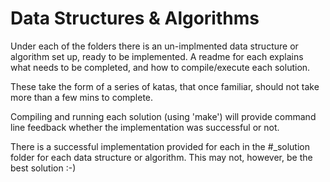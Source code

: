 # Data Structures & Algorithms

Under each of the folders there is an un-implmented data structure or algorithm set up, ready to be implemented.
A readme for each explains what needs to be completed, and how to compile/execute each solution.

These take the form of a series of katas, that once familiar, should not take more than a few mins to complete.

Compiling and running each solution (using 'make') will provide command line feedback whether the implementation
was successful or not.

There is a successful implementation provided for each in the #_solution folder for each data structure or
algorithm. This may not, however, be the best solution :-)


